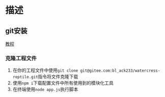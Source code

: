 # 描述

## git安装
[教程](https://blog.csdn.net/huangqqdy/article/details/83032408?ops_request_misc=%257B%2522request%255Fid%2522%253A%2522165785456616782248589768%2522%252C%2522scm%2522%253A%252220140713.130102334..%2522%257D&request_id=165785456616782248589768&biz_id=0&utm_medium=distribute.pc_search_result.none-task-blog-2~all~top_positive~default-2-83032408-null-null.142^v32^pc_search_result_control_group,185^v2^control&utm_term=git%E5%AE%89%E8%A3%85&spm=1018.2226.3001.4187)

### 克隆工程文件
1. 在你的工程文件中使用`git clone git@gitee.com:bl_ack233/watercress-reptile.git`指令将文件克隆下载
2. 使用`npm i`下载配置文件中所有使用到的模块化工具
3. 在终端使用`node app.js`执行脚本